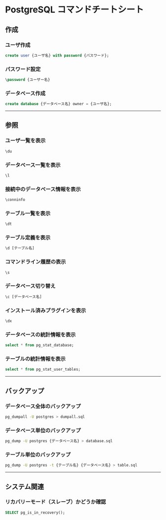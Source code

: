 # PostgreSQL コマンドチートシート

## 作成

### ユーザ作成

```sql
create user {ユーザ名} with password {パスワード};
```

### パスワード設定

```sql
\password {ユーザー名}
```

### データベース作成

```sql
create database {データベース名} owner = {ユーザ名};
```

---

## 参照

### ユーザ一覧を表示

```sql
\du
```

### データベース一覧を表示

```sql
\l
```

### 接続中のデータベース情報を表示

```sql
\conninfo
```

### テーブル一覧を表示

```sql
\dt
```

### テーブル定義を表示

```sql
\d [テーブル名]
```

### コマンドライン履歴の表示

```sql
\s
```

### データベース切り替え

```sql
\c [データベース名]
```

### インストール済みプラグインを表示

```sql
\dx
```

### データベースの統計情報を表示

```sql
select * from pg_stat_database;
```

### テーブルの統計情報を表示

```sql
select * from pg_stat_user_tables;
```

---

## バックアップ

### データベース全体のバックアップ

```bash
pg_dumpall -U postgres > dumpall.sql
```

### データベース単位のバックアップ

```bash
pg_dump -U postgres {データベース名} > database.sql
```

### テーブル単位のバックアップ

```bash
pg_dump -U postgres -t {テーブル名} {データベース名} > table.sql
```

---

## システム関連

### リカバリーモード（スレーブ）かどうか確認

```sql
SELECT pg_is_in_recovery();
```
